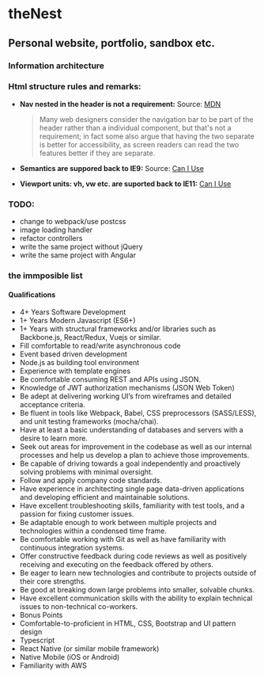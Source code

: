 # theNest
## Personal website, portfolio, sandbox etc.

### Information architecture
### Html structure rules and remarks:

* **Nav nested in the header is not a requirement:** Source: [MDN](https://developer.mozilla.org/en-US/docs/Learn/HTML/Introduction_to_HTML/Document_and_website_structure)

    >Many web designers consider the navigation bar to be part of the header rather than a individual component, but that's not a requirement; in fact some also argue that having the two separate is better for accessibility, as screen readers can read the two features better if they are separate.

* **Semantics are suppored back to IE9:** Source: [Can I Use](https://caniuse.com/#search=semantic)
* **Viewport units: vh, vw etc. are suported back to IE11:** [Can I Use](https://caniuse.com/#search=vh)

### TODO:
* change to webpack/use postcss
* image loading handler
* refactor controllers
* write the same project without jQuery
* write the same project with Angular

### the immposible list

#### Qualifications
* 4+ Years Software Development
* 1+ Years Modern Javascript (ES6+)
* 1+ Years with structural frameworks and/or libraries such as Backbone.js, React/Redux, Vuejs or similar.
* Fill comfortable to read/write asynchronous code
* Event based driven development
* Node.js as building tool environment
* Experience with template engines
* Be comfortable consuming REST and APIs using JSON.
* Knowledge of  JWT authorization mechanisms (JSON Web Token) 
* Be adept at delivering working UI’s from wireframes and detailed acceptance criteria.
* Be fluent in tools like Webpack, Babel, CSS preprocessors (SASS/LESS), and unit testing frameworks (mocha/chai).
* Have at least a basic understanding of databases and servers with a desire to learn more.
* Seek out areas for improvement in the codebase as well as our internal processes and help us develop a plan to achieve those improvements.
* Be capable of driving towards a goal independently and proactively solving problems with minimal oversight.
* Follow and apply company code standards.
* Have experience in architecting single page data-driven applications and developing efficient and maintainable solutions.
* Have excellent troubleshooting skills, familiarity with test tools, and a passion for fixing customer issues.
* Be adaptable enough to work between multiple projects and technologies within a condensed time frame.
* Be comfortable working with Git as well as have familiarity with continuous integration systems.
* Offer constructive feedback during code reviews as well as positively receiving and executing on the feedback offered by others.
* Be eager to learn new technologies and contribute to projects outside of their core strengths.
* Be good at breaking down large problems into smaller, solvable chunks.
* Have excellent communication skills with the ability to explain technical issues to non-technical co-workers.
* Bonus Points
* Comfortable-to-proficient in HTML, CSS, Bootstrap and UI pattern design
* Typescript
* React Native (or similar mobile framework)
* Native Mobile (iOS or Android)
* Familiarity with AWS